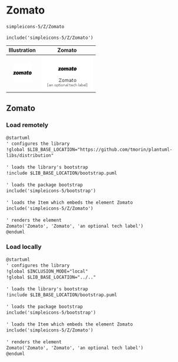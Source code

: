 # Zomato


```text
simpleicons-5/Z/Zomato
```

```text
include('simpleicons-5/Z/Zomato')
```



| Illustration | Zomato |
| :---: | :---: |
| ![illustration for Illustration](../../simpleicons-5/Z/Zomato.png) | ![illustration for Zomato](../../simpleicons-5/Z/Zomato.Local.png) |




## Zomato

### Load remotely
```plantuml
@startuml
' configures the library
!global $LIB_BASE_LOCATION="https://github.com/tmorin/plantuml-libs/distribution"

' loads the library's bootstrap
!include $LIB_BASE_LOCATION/bootstrap.puml

' loads the package bootstrap
include('simpleicons-5/bootstrap')

' loads the Item which embeds the element Zomato
include('simpleicons-5/Z/Zomato')

' renders the element
Zomato('Zomato', 'Zomato', 'an optional tech label')
@enduml
```

### Load locally
```plantuml
@startuml
' configures the library
!global $INCLUSION_MODE="local"
!global $LIB_BASE_LOCATION="../.."

' loads the library's bootstrap
!include $LIB_BASE_LOCATION/bootstrap.puml

' loads the package bootstrap
include('simpleicons-5/bootstrap')

' loads the Item which embeds the element Zomato
include('simpleicons-5/Z/Zomato')

' renders the element
Zomato('Zomato', 'Zomato', 'an optional tech label')
@enduml
```

